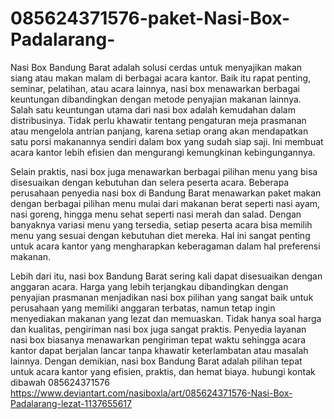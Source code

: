 # 085624371576-paket-Nasi-Box-Padalarang-
Nasi Box Bandung Barat adalah solusi cerdas untuk menyajikan makan siang atau makan malam di berbagai acara kantor. Baik itu rapat penting, seminar, pelatihan, atau acara lainnya, nasi box menawarkan berbagai keuntungan dibandingkan dengan metode penyajian makanan lainnya. Salah satu keuntungan utama dari nasi box adalah kemudahan dalam distribusinya. Tidak perlu khawatir tentang pengaturan meja prasmanan atau mengelola antrian panjang, karena setiap orang akan mendapatkan satu porsi makanannya sendiri dalam box yang sudah siap saji. Ini membuat acara kantor lebih efisien dan mengurangi kemungkinan kebingungannya.

Selain praktis, nasi box juga menawarkan berbagai pilihan menu yang bisa disesuaikan dengan kebutuhan dan selera peserta acara. Beberapa perusahaan penyedia nasi box di Bandung Barat menawarkan paket makan dengan berbagai pilihan menu mulai dari makanan berat seperti nasi ayam, nasi goreng, hingga menu sehat seperti nasi merah dan salad. Dengan banyaknya variasi menu yang tersedia, setiap peserta acara bisa memilih menu yang sesuai dengan kebutuhan diet mereka. Hal ini sangat penting untuk acara kantor yang mengharapkan keberagaman dalam hal preferensi makanan.

Lebih dari itu, nasi box Bandung Barat sering kali dapat disesuaikan dengan anggaran acara. Harga yang lebih terjangkau dibandingkan dengan penyajian prasmanan menjadikan nasi box pilihan yang sangat baik untuk perusahaan yang memiliki anggaran terbatas, namun tetap ingin menyediakan makanan yang lezat dan memuaskan. Tidak hanya soal harga dan kualitas, pengiriman nasi box juga sangat praktis. Penyedia layanan nasi box biasanya menawarkan pengiriman tepat waktu sehingga acara kantor dapat berjalan lancar tanpa khawatir keterlambatan atau masalah lainnya. Dengan demikian, nasi box Bandung Barat adalah pilihan tepat untuk acara kantor yang efisien, praktis, dan hemat biaya.
hubungi kontak dibawah
085624371576
https://www.deviantart.com/nasiboxla/art/085624371576-Nasi-Box-Padalarang-lezat-1137655617
